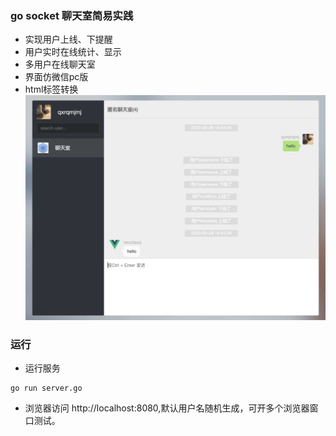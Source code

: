 ### go socket 聊天室简易实践

- 实现用户上线、下提醒
- 用户实时在线统计、显示
- 多用户在线聊天室
- 界面仿微信pc版
- html标签转换
![](./_image/goWechat.jpg)

### 运行
- 运行服务
```
go run server.go
```
- 浏览器访问 http://localhost:8080,默认用户名随机生成，可开多个浏览器窗口测试。


